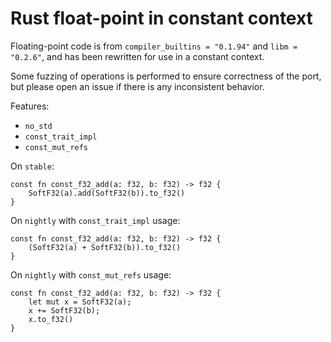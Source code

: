 # Rust float-point in constant context

Floating-point code is from `compiler_builtins = "0.1.94"` and `libm = "0.2.6"`, and has been rewritten for use in a constant context. 

Some fuzzing of operations is performed to ensure correctness of the port, but please open an issue if there is any inconsistent behavior.

Features:
* `no_std`
* `const_trait_impl`
* `const_mut_refs`

On `stable`:
```
const fn const_f32_add(a: f32, b: f32) -> f32 {
    SoftF32(a).add(SoftF32(b)).to_f32()
}
```


On `nightly` with `const_trait_impl` usage:
```
const fn const_f32_add(a: f32, b: f32) -> f32 {
    (SoftF32(a) + SoftF32(b)).to_f32()
}
```

On `nightly` with `const_mut_refs` usage:
```
const fn const_f32_add(a: f32, b: f32) -> f32 {
    let mut x = SoftF32(a);
    x += SoftF32(b);
    x.to_f32()
}
```
